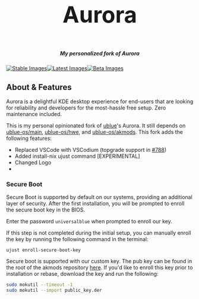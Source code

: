 <h3 align="center" style="font-size:60px;">Aurora</h3>
<h5 align="center">My personalized fork of Aurora</h5>

[![Stable Images](https://github.com/apoordev/aurora/actions/workflows/build-image-stable.yml/badge.svg)](https://github.com/apoordev/aurora/actions/workflows/build-image-stable.yml)[![Latest Images](https://github.com/apoordev/aurora/actions/workflows/build-image-latest.yml/badge.svg)](https://github.com/apoordev/aurora/actions/workflows/build-image-latest.yml)[![Beta Images](https://github.com/apoordev/aurora/actions/workflows/build-image-beta.yml/badge.svg)](https://github.com/apoordev/aurora/actions/workflows/build-image-beta.yml)

## About & Features

Aurora is a delightful KDE desktop experience for end-users that are looking for reliability and developers for the most-hassle free setup. Zero maintenance included.

This is my personal opinionated fork of [ublue](https://universal-blue.org/)'s Aurora. It still depends on [ublue-os/main](https://github.com/ublue-os/main), [ublue-os/hwe](https://github.com/ublue-os/hwe), and [ublue-os/akmods](https://github.com/ublue-os/akmods). This fork adds the following features:

- Replaced VSCode with VSCodium (topgrade support in [#788](https://github.com/topgrade-rs/topgrade/pull/788))
- Added install-nix ujust command [EXPERIMENTAL]
- Changed Logo
- 
### Secure Boot

Secure Boot is supported by default on our systems, providing an additional layer of security. After the first installation, you will be prompted to enroll the secure boot key in the BIOS.

Enter the password `universalblue`
when prompted to enroll our key.

If this step is not completed during the initial setup, you can manually enroll the key by running the following command in the terminal:

`
ujust enroll-secure-boot-key
`

Secure boot is supported with our custom key. The pub key can be found in the root of the akmods repository [here](https://github.com/ublue-os/akmods/raw/main/certs/public_key.der).
If you'd like to enroll this key prior to installation or rebase, download the key and run the following:

```bash
sudo mokutil --timeout -1
sudo mokutil --import public_key.der
```
